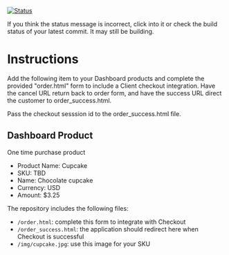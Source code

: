 [![Status](https://img.shields.io/badge/status-PROCESSING%20COMMIT%20ID:%207067d12afd902b63a9a38da51518e1e82b640149-yellow.svg)](https://github.com/raysaavedra-work/bakery_scaffold_IYL1IyRjsYnLHzPD/commit/7067d12afd902b63a9a38da51518e1e82b640149)


If you think the status message is incorrect, click into it or check the build status of your latest commit. It may still be building.

# Instructions 

Add the following item to your Dashboard products and complete the provided "order.html" form to include a Client checkout integration. Have the cancel URL return back to order form, and have the success URL direct the customer to order_success.html. 

Pass the checkout sesssion id to the order_success.html file.

## Dashboard Product
One time purchase product
* Product Name: Cupcake
* SKU: TBD
* Name: Chocolate cupcake
* Currency: USD
* Amount: $3.25

The repository includes the following files:
* `/order.html`: complete this form to integrate with Checkout
* `/order_success.html`: the application should redirect here when Checkout is successful
* `/img/cupcake.jpg`: use this image for your SKU
